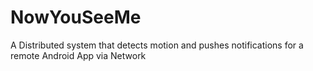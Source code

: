 # NowYouSeeMe
A Distributed system that detects motion and pushes notifications for a remote Android App via Network
